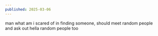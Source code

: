 ```yaml
---
published: 2025-03-06
---
```


man what am i scared of in finding someone, should meet random people and ask out hella random people too 